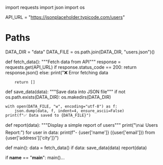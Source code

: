 import requests
import json
import os

API_URL = "https://jsonplaceholder.typicode.com/users"

# Paths
DATA_DIR = "data"
DATA_FILE = os.path.join(DATA_DIR, "users.json")()

def fetch_data():
    """Fetch data from API"""
    response = requests.get(API_URL)
    if response.status_code == 200:
        return response.json()
    else:
        print("❌ Error fetching data
        
        return []

def save_data(data):
    """Save data into JSON file"""
    if not os.path.exists(DATA_DIR):
        os.makedirs(DATA_DIR)

    with open(DATA_FILE, "w", encoding="utf-8") as f:
        json.dump(data, f, indent=4, ensure_ascii=False)
    print(f"✅ Data saved to {DATA_FILE}")

def report(data):
    """Display a simple report of users"""
    print("\n📊 Users Report:")
    for user in data:
        print(f"- {user['name']} ({user['email']}) from {user['address']['city']}")

def main():
    data = fetch_data()
    if data:
        save_data(data)
        report(data)

if __name__ == "__main__":
    main()...

